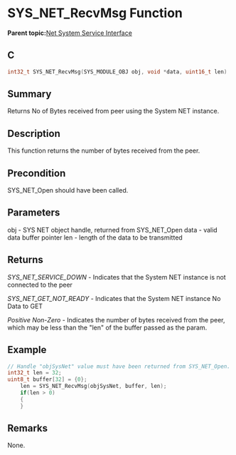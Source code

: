# SYS\_NET\_RecvMsg Function

**Parent topic:**[Net System Service Interface](GUID-010BB62D-452D-4B87-9F43-FDA5BF80F6AF.md)

## C

```c
int32_t SYS_NET_RecvMsg(SYS_MODULE_OBJ obj, void *data, uint16_t len)
```

## Summary

Returns No of Bytes received from peer using the System NET instance.

## Description

This function returns the number of bytes received from the peer.

## Precondition

SYS\_NET\_Open should have been called.

## Parameters

obj - SYS NET object handle, returned from SYS\_NET\_Open data - valid data buffer pointer len - length of the data to be transmitted

## Returns

*SYS\_NET\_SERVICE\_DOWN* - Indicates that the System NET instance is not connected to the peer

*SYS\_NET\_GET\_NOT\_READY* - Indicates that the System NET instance No Data to GET

*Positive Non-Zero* - Indicates the number of bytes received from the peer, which may be less than the "len" of the buffer passed as the param.

## Example

```c
// Handle "objSysNet" value must have been returned from SYS_NET_Open.
int32_t len = 32;
uint8_t buffer[32] = {0};
    len = SYS_NET_RecvMsg(objSysNet, buffer, len);
    if(len > 0)
    {
    }
```

## Remarks

None.

